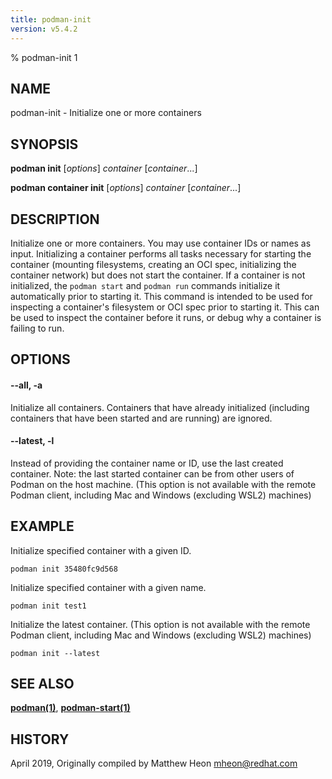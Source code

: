 ```yaml
---
title: podman-init
version: v5.4.2
---
```


% podman-init 1

## NAME
podman\-init - Initialize one or more containers

## SYNOPSIS
**podman init** [*options*] *container* [*container*...]

**podman container init** [*options*] *container* [*container*...]

## DESCRIPTION
Initialize one or more containers.
You may use container IDs or names as input.
Initializing a container performs all tasks necessary for starting the container (mounting filesystems, creating an OCI spec, initializing the container network) but does not start the container.
If a container is not initialized, the `podman start` and `podman run` commands initialize it automatically prior to starting it.
This command is intended to be used for inspecting a container's filesystem or OCI spec prior to starting it.
This can be used to inspect the container before it runs, or debug why a container is failing to run.

## OPTIONS

#### **--all**, **-a**

Initialize all containers. Containers that have already initialized (including containers that have been started and are running) are ignored.


[//]: # (BEGIN included file options/latest.md)
#### **--latest**, **-l**

Instead of providing the container name or ID, use the last created container.
Note: the last started container can be from other users of Podman on the host machine.
(This option is not available with the remote Podman client, including Mac and Windows
(excluding WSL2) machines)

[//]: # (END   included file options/latest.md)

## EXAMPLE

Initialize specified container with a given ID.
```
podman init 35480fc9d568
```

Initialize specified container with a given name.
```
podman init test1
```

Initialize the latest container. (This option is not available with the remote Podman client, including Mac and Windows (excluding WSL2) machines)
```
podman init --latest
```
## SEE ALSO
**[podman(1)](podman.1.md)**, **[podman-start(1)](podman-start.1.md)**

## HISTORY
April 2019, Originally compiled by Matthew Heon <mheon@redhat.com>
